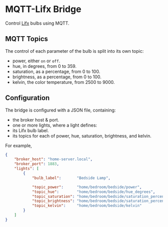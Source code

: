 <!--
SPDX-FileCopyrightText: 2020 Ethel Morgan

SPDX-License-Identifier: MIT
-->

# MQTT-Lifx Bridge

Control [Lifx](https://www.lifx.com/) bulbs using MQTT.

## MQTT Topics

The control of each parameter of the bulb is split into its own topic:

- power, either `on` or `off`.
- hue, in degrees, from 0 to 359.
- saturation, as a percentage, from 0 to 100.
- brightness, as a percentage, from 0 to 100.
- kelvin, the color temperature, from 2500 to 9000.

## Configuration

The bridge is configured with a JSON file, containing:

- the broker host & port.
- one or more lights, where a light defines:
 - its Lifx bulb label.
 - its topics for each of power, hue, saturation, brightness, and kelvin.

For example,

```json
{
	"broker_host": "home-server.local",
	"broker_port": 1883,
	"lights": [
		{
			"bulb_label":       "Bedside Lamp",

			"topic_power":      "home/bedroom/bedside/power",
			"topic_hue":        "home/bedroom/bedside/hue_degrees",
			"topic_saturation": "home/bedroom/bedside/saturation_percent",
			"topic_brightness": "home/bedroom/bedside/saturation_percent",
			"topic_kelvin":     "home/bedroom/bedside/kelvin"
		}
	]
}
```